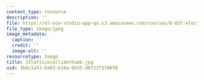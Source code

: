 ```yaml
---
content_type: resource
description: ''
file: https://ol-ocw-studio-app-qa.s3.amazonaws.com/courses/8-02t-electricity-and-magnetism-spring-2005/3b6c1a53ba83b14a8b35d0f22f370070_33latticecollidethumb.jpg
file_type: image/jpeg
image_metadata:
  caption: ''
  credit: ''
  image-alt: ''
resourcetype: Image
title: 33latticecollidethumb.jpg
uid: 3b6c1a53-ba83-b14a-8b35-d0f22f370070
---
```

